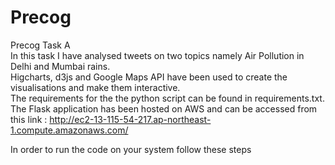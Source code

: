 # Precog
Precog Task A <br>
In this task I have analysed tweets on two topics namely Air Pollution in Delhi and Mumbai rains.<br>
Higcharts, d3js and Google Maps API have been used to create the visualisations and make them interactive.<br>
The requirements for the the python script can be found in requirements.txt.<br>
The Flask application has been hosted on AWS and can be accessed from this link : http://ec2-13-115-54-217.ap-northeast-1.compute.amazonaws.com/ <br>

In order to run the code on your system follow these steps

